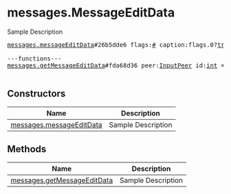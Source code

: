 # messages.MessageEditData

Sample Description

<pre>
<a href="../constructor/messages.messageEditData">messages.messageEditData</a>#26b5dde6 flags:<a href="../type/#.md">#</a> caption:flags.0?<a href="../type/true.md">true</a> = <a href="../type/messages.MessageEditData.md">messages.MessageEditData</a>;

---functions---
<a href="../method/messages.getMessageEditData">messages.getMessageEditData</a>#fda68d36 peer:<a href="../type/InputPeer.md">InputPeer</a> id:<a href="../type/int.md">int</a> = <a href="../type/messages.MessageEditData.md">messages.MessageEditData</a>;

</pre>

## Constructors

| Name | Description |
|------|-------------|
| [messages.messageEditData](../constructor/messages.messageEditData.md) | Sample Description |

## Methods

| Name | Description |
|------|-------------|
| [messages.getMessageEditData](../method/messages.getMessageEditData.md) | Sample Description |
